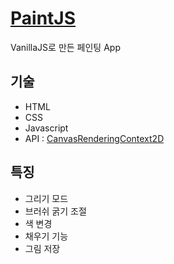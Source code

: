 # [PaintJS](https://hanseunghoon.github.io/PaintJS/)

VanillaJS로 만든 페인팅 App

## 기술

- HTML
- CSS
- Javascript
- API : [CanvasRenderingContext2D](https://developer.mozilla.org/en-US/docs/Web/API/CanvasRenderingContext2D)

## 특징

- 그리기 모드
- 브러쉬 굵기 조절
- 색 변경
- 채우기 기능
- 그림 저장

